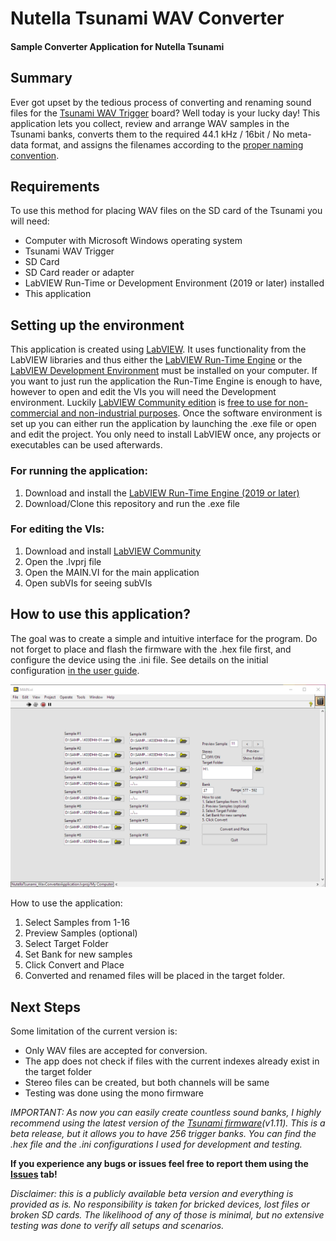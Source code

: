# Nutella Tsunami WAV Converter
#### Sample Converter Application for Nutella Tsunami ####

## Summary ##
Ever got upset by the tedious process of converting and renaming sound files for the [Tsunami WAV Trigger](https://www.sparkfun.com/products/13810) board? Well today is your lucky day! This application lets you collect, review and arrange WAV samples in the Tsunami banks, converts them to the required 44.1 kHz / 16bit / No meta-data format, and assigns the filenames according to the [proper naming convention](https://learn.sparkfun.com/tutorials/tsunami-hookup-guide).

## Requirements ##
To use this method for placing WAV files on the SD card of the Tsunami you will need:

- Computer with Microsoft Windows operating system
- Tsunami WAV Trigger
- SD Card
- SD Card reader or adapter
- LabVIEW Run-Time or Development Environment (2019 or later) installed
- This application

## Setting up the environment ##
This application is created using [LabVIEW](https://www.ni.com/hu-hu/shop/labview.html). It uses functionality from the LabVIEW libraries and thus either the [LabVIEW Run-Time Engine](https://knowledge.ni.com/KnowledgeArticleDetails?id=kA03q000000YGvpCAG&l=hu-HU) or the [LabVIEW Development Environment](https://www.ni.com/hu-hu/innovations/videos/10/introduction-to-the-labview-programming-environment.html) must be installed on your computer. If you want to just run the application the Run-Time Engine is enough to have, however to open and edit the VIs you will need the Development environment. Luckily [LabVIEW Community edition](https://www.ni.com/hu-hu/support/downloads/software-products/download.labview-community.html#343639) is [free to use for non-commercial and non-industrial purposes](https://www.ni.com/hu-hu/support/documentation/supplemental/20/labview-community-edition-usage-details.html).
Once the software environment is set up you can either run the application by launching the .exe file or open and edit the project. You only need to install LabVIEW once, any projects or executables can be used afterwards.

### For running the application: ###
1. Download and install the [LabVIEW Run-Time Engine (2019 or later)](https://www.ni.com/hu-hu/support/downloads/software-products/download.labview.html#301182) 
2. Download/Clone this repository and run the .exe file 

### For editing the VIs: ###
1. Download and install [LabVIEW Community](https://www.ni.com/hu-hu/support/downloads/software-products/download.labview-community.html#343639)
2. Open the .lvprj file
3. Open the MAIN.VI for the main application
4. Open subVIs for seeing subVIs  

## How to use this application? ##
The goal was to create a simple and intuitive interface for the program. Do not forget to place and flash the firmware with the .hex file first, and configure the device using the .ini file. See details on the initial configuration [in the user guide](https://robertsonics.com/tsunami-user-guide/).

![alt text](https://raw.githubusercontent.com/drChungus/Nutella-Tsunami-Wav-Converter/main/resources/ui.png)

How to use the application:

1. Select Samples from 1-16
2. Preview Samples (optional)
3. Select Target Folder
4. Set Bank for new samples
5. Click Convert and Place
6. Converted and renamed files will be placed in the target folder.

## Next Steps ##
Some limitation of the current version is:

- Only WAV files are accepted for conversion.
- The app does not check if files with the current indexes already exist in the target folder
- Stereo files can be created, but both channels will be same
- Testing was done using the mono firmware

*IMPORTANT: As now you can easily create countless sound banks, I highly recommend using the latest version of the [Tsunami firmware](https://drive.google.com/file/d/1GrqSQpR2VKMzPQoNLvJXjxqHPFFW95dF/view?fbclid=IwAR1-I4ni458oQEHdQdAj23qC7N8M2wlTcuJTn_DnCeNR7ct28mvp-F3CuHc)(v1.11). This is a beta release, but it allows you to have 256 trigger banks. You can find the .hex file and the .ini configurations I used for development and testing.*

**If you experience any bugs or issues feel free to report them using the [Issues](https://github.com/drChungus/Nutella-Tsunami-Wav-Converter/issues) tab!**

*Disclaimer: this is a publicly available beta version and everything is provided as is. No responsibility is taken for bricked devices, lost files or broken SD cards. The likelihood of any of those is minimal, but no extensive testing was done to verify all setups and scenarios.*

